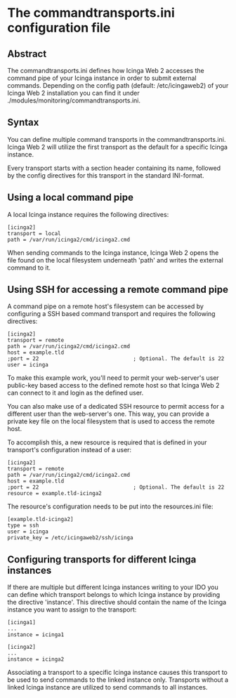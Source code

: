 # <a id="commandtransports"></a> The commandtransports.ini configuration file

## Abstract

The commandtransports.ini defines how Icinga Web 2 accesses the command pipe of
your Icinga instance in order to submit external commands. Depending on the
config path (default: /etc/icingaweb2) of your Icinga Web 2 installation you can
find it under ./modules/monitoring/commandtransports.ini.

## Syntax

You can define multiple command transports in the commandtransports.ini. Icinga
Web 2 will utilize the first transport as the default for a specific Icinga
instance.

Every transport starts with a section header containing its name, followed by
the config directives for this transport in the standard INI-format.

## Using a local command pipe

A local Icinga instance requires the following directives:

````
[icinga2]
transport = local
path = /var/run/icinga2/cmd/icinga2.cmd
````

When sending commands to the Icinga instance, Icinga Web 2 opens the file found
on the local filesystem underneath 'path' and writes the external command to it.

## Using SSH for accessing a remote command pipe

A command pipe on a remote host's filesystem can be accessed by configuring a
SSH based command transport and requires the following directives:

````
[icinga2]
transport = remote
path = /var/run/icinga2/cmd/icinga2.cmd
host = example.tld
;port = 22                              ; Optional. The default is 22
user = icinga
````

To make this example work, you'll need to permit your web-server's user
public-key based access to the defined remote host so that Icinga Web 2 can
connect to it and login as the defined user.

You can also make use of a dedicated SSH resource to permit access for a
different user than the web-server's one. This way, you can provide a private
key file on the local filesystem that is used to access the remote host.

To accomplish this, a new resource is required that is defined in your
transport's configuration instead of a user:

````
[icinga2]
transport = remote
path = /var/run/icinga2/cmd/icinga2.cmd
host = example.tld
;port = 22                              ; Optional. The default is 22
resource = example.tld-icinga2
````

The resource's configuration needs to be put into the resources.ini file:

````
[example.tld-icinga2]
type = ssh
user = icinga
private_key = /etc/icingaweb2/ssh/icinga
````

## Configuring transports for different Icinga instances

If there are multiple but different Icinga instances writing to your IDO you can
define which transport belongs to which Icinga instance by providing the
directive 'instance'. This directive should contain the name of the Icinga
instance you want to assign to the transport:

````
[icinga1]
...
instance = icinga1

[icinga2]
...
instance = icinga2
````

Associating a transport to a specific Icinga instance causes this transport to
be used to send commands to the linked instance only. Transports without a
linked Icinga instance are utilized to send commands to all instances.